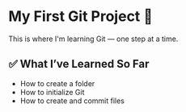 # My First Git Project 🚀
This is where I'm learning Git — one step at a time.

## ✅ What I’ve Learned So Far
- How to create a folder
- How to initialize Git
- How to create and commit files
